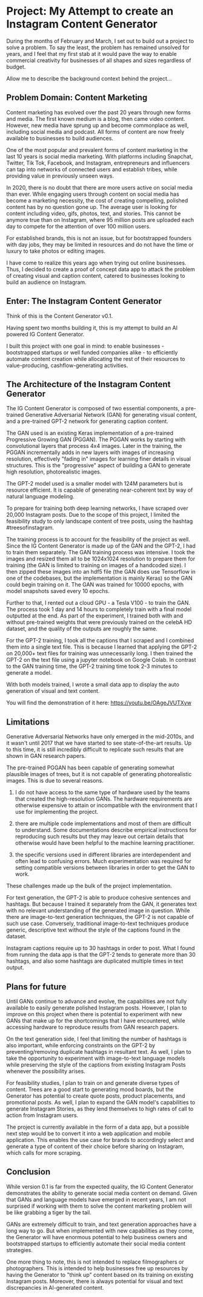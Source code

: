# Project: My Attempt to create an Instagram Content Generator

During the months of February and March, I set out to build out a project to solve a problem. To say the least, the problem has remained unsolved for years, and I feel that my first stab at it would pave the way to enable commercial creativity for businesses of all shapes and sizes regardless of budget.

Allow me to describe the background context behind the project...

## Problem Domain: Content Marketing

Content marketing has evolved over the past 20 years through new forms and media. The first known medium is a blog, then came video content. However, new media have sprung up and become commonplace as well, including social media and podcast. All forms of content are now freely available to businesses to build audiences. 

One of the most popular and prevalent forms of content marketing in the last 10 years is social media marketing. With platforms including Snapchat, Twitter, Tik Tok, Facebook, and Instagram, entrepreneurs and influencers can tap into networks of connected users and establish tribes, while providing value in previously unseen ways.

In 2020, there is no doubt that there are more users active on social media than ever. While engaging users through content on social media has become a marketing necessity, the cost of creating compelling, polished content has by no question gone up. The average user is looking for content including video, gifs, photos, text, and stories. This cannot be anymore true than on Instagram, where 95 million posts are uploaded each day to compete for the attention of over 100 million users.

For established brands, this is not an issue, but for bootstrapped founders with day jobs, they may be limited in resources and do not have the time or luxury to take photos or editing images.

I have come to realize this years ago when trying out online businesses. Thus, I decided to create a proof of concept data app to attack the problem of creating visual and caption content, catered to businesses looking to build an audience on Instagram.

## Enter: The Instagram Content Generator

Think of this is the Content Generator v0.1.

Having spent two months building it, this is my attempt to build an AI powered IG Content Generator.

I built this project with one goal in mind: to enable businesses - bootstrapped startups or well funded companies alike - to efficiently automate content creation while allocating the rest of their resources to value-producing, cashflow-generating activities.

## The Architecture of the Instagram Content Generator

The IG Content Generator is composed of two essential components, a pre-trained Generative Adversarial Network (GAN) for generating visual content, and a pre-trained GPT-2 network for generating caption content.

The GAN used is an existing Keras implementation of a pre-trained Progressive Growing GAN (PGGAN). The PGGAN works by starting with convolutional layers that process 4x4 images. Later in the training, the PGGAN incrementally adds in new layers with images of increasing resolution, effectively "fading in" images for learning finer details in visual structures. This is the "progressive" aspect of building a GAN to generate high resolution, photorealistic images.

The GPT-2 model used is a smaller model with 124M parameters but is resource efficient. It is capable of generating near-coherent text by way of natural language modeling.

To prepare for training both deep learning networks, I have scraped over 20,000 Instagram posts. Due to the scope of this project, I limited the feasibility study to only landscape content of tree posts, using the hashtag #treesofinstagram.

The training process is to account for the feasibility of the project as well. Since the IG Content Generator is made up of the GAN and the GPT-2, I had to train them separately. The GAN training process was intensive. I took the images and resized them all to be 1024x1024 resolution to prepare them for training (the GAN is limited to training on images of a handcoded size). I then zipped these images into an hdf5 file (the GAN does use Tensorflow in one of the codebases, but the implementation is mainly Keras) so the GAN could begin training on it. The GAN was trained for 10000 epochs, with model snapshots saved every 10 epochs. 

Further to that, I rented out a cloud GPU - a Tesla V100 - to train the GAN. The process took 1 day and 14 hours to completely train with a final model outputted at the end. As part of the experiment, I trained both with and without pre-trained weights that were previously trained on the celebA HD dataset, and the quality of the outputs are roughly the same.

For the GPT-2 training, I took all the captions that I scraped and I combined them into a single text file. This is because I learned that applying the GPT-2 on 20,000+ text files for training was unnecessarily long. I then trained the GPT-2 on the text file using a jupyter notebook on Google Colab. In contrast to the GAN training time, the GPT-2 training time took 2-3 minutes to generate a model.

With both models trained, I wrote a small data app to display the auto generation of visual and text content. 

You will find the demonstration of it here: https://youtu.be/OAgeJVUTXyw

## Limitations

Generative Adversarial Networks have only emerged in the mid-2010s, and it wasn't until 2017 that we have started to see state-of-the-art results. Up to this time, it is still incredibly difficult to replicate such results that are shown in GAN research papers.

The pre-trained PGGAN has been capable of generating somewhat plausible images of trees, but it is not capable of generating photorealistic images. This is due to several reasons.

1) I do not have access to the same type of hardware used by the teams that created the high-resolution GANs. The hardware requirements are otherwise expensive to attain or incompatible with the environment that I use for implementing the project.

2) there are multiple code implementations and most of them are difficult to understand. Some documentations describe empirical instructions for reproducing such results but they may leave out certain details that otherwise would have been helpful to the machine learning practitioner.

3) the specific versions used in different libraries are interdependent and often lead to confusing errors. Much experimentation was required for setting compatible versions between libraries in order to get the GAN to work.

These challenges made up the bulk of the project implementation. 

For text generation, the GPT-2 is able to produce cohesive sentences and hashtags. But because I trained it separately from the GAN, it generates text with no relevant understanding of the generated image in question. While there are image-to-text generation techniques, the GPT-2 is not capable of such use case. Conversely, traditional image-to-text techniques produce generic, descriptive text without the style of the captions found in the dataset.

Instagram captions require up to 30 hashtags in order to post. What I found from running the data app is that the GPT-2 tends to generate more than 30 hashtags, and also some hashtags are duplicated multiple times in text output.

## Plans for future

Until GANs continue to advance and evolve, the capabilities are not fully available to easily generate polished Instagram posts. However, I plan to improve on this project when there is potential to experiment with new GANs that make up for the shortcomings that I have encountered, while accessing hardware to reproduce results from GAN research papers.

On the text generation side, I feel that limiting the number of hashtags is also important, while enforcing constraints on the GPT-2 by preventing/removing duplicate hashtags in resultant text. As well, I plan to take the opportunity to experiment with image-to-text language models while preserving the style of the captions from existing Instagram Posts whenever the possibility arises.

For feasibility studies, I plan to train on and generate diverse types of content. Trees are a good start to generating mood boards, but the Generator has potential to create quote posts, product placements, and promotional posts. As well, I plan to expand the GAN model's capabilities to generate Instagram Stories, as they lend themselves to high rates of call to action from Instagram users.

The project is currently available in the form of a data app, but a possible next step would be to convert it into a web application and mobile application. This enables the use case for brands to accordingly select and generate a type of content of their choice before sharing on Instagram, which calls for more scraping.

## Conclusion

While version 0.1 is far from the expected quality, the IG Content Generator demonstrates the ability to generate social media content on demand. Given that GANs and language models have emerged in recent years, I am not surprised if working with them to solve the content marketing problem will be like grabbing a tiger by the tail. 

GANs are extremely difficult to train, and text generation approaches have a long way to go. But when implemented with new capabilities as they come, the Generator will have enormous potential to help business owners and bootstrapped startups to efficiently automate their social media content strategies.

One more thing to note, this is not intended to replace filmographers or photographers. This is intended to help businesses free up resources by having the Generator to "think up" content based on its training on existing Instagram posts. Moreover, there is always potential for visual and text discrepancies in AI-generated content.
